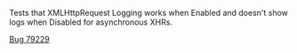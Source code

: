 Tests that XMLHttpRequest Logging works when Enabled and doesn't show logs when Disabled for asynchronous XHRs.

[Bug 79229](https://bugs.webkit.org/show_bug.cgi?id=79229)
